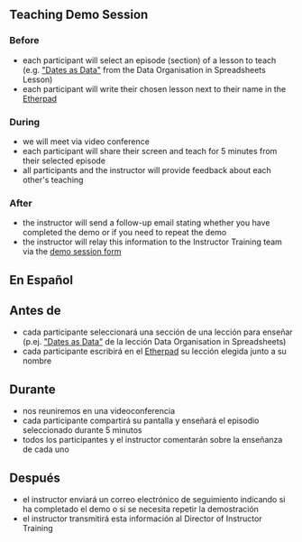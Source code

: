 ## Teaching Demo Session

### Before 
- each participant will select an episode (section) of a lesson to teach (e.g. ["Dates as Data"](https://datacarpentry.org/spreadsheet-ecology-lesson/03-dates-as-data.html) from the Data Organisation in Spreadsheets Lesson)
- each participant will write their chosen lesson next to their name in the  [Etherpad](https://pad.carpentries.org/teaching-demos)

### During
- we will meet via video conference
- each participant will share their screen and teach for 5 minutes from their selected episode
- all participants and the instructor will provide feedback about each other's teaching

### After
- the instructor will send a follow-up email stating whether you have completed the demo or if you need to repeat the demo
- the instructor will relay this information to the Instructor Training team via the [demo session form](https://forms.gle/ZusNhyhNh4rvCmxH8)

## En Español

## Antes de
- cada participante seleccionará una sección de una lección para enseñar (p.ej. ["Dates as Data"](https://datacarpentry.org/spreadsheet-ecology-lesson/03-dates-as-data.html) de la lección Data Organisation in Spreadsheets)
- cada participante escribirá en el [Etherpad](https://pad.carpentries.org/teaching-demos) su lección elegida junto a su nombre  

## Durante
- nos reuniremos en una videoconferencia 
- cada participante compartirá su pantalla y enseñará el episodio seleccionado durante 5 minutos
- todos los participantes y el instructor comentarán sobre la enseñanza de cada uno

## Después
- el instructor enviará un correo electrónico de seguimiento indicando si ha completado el demo o si se necesita repetir la demostración
- el instructor transmitirá esta información al Director of Instructor Training

